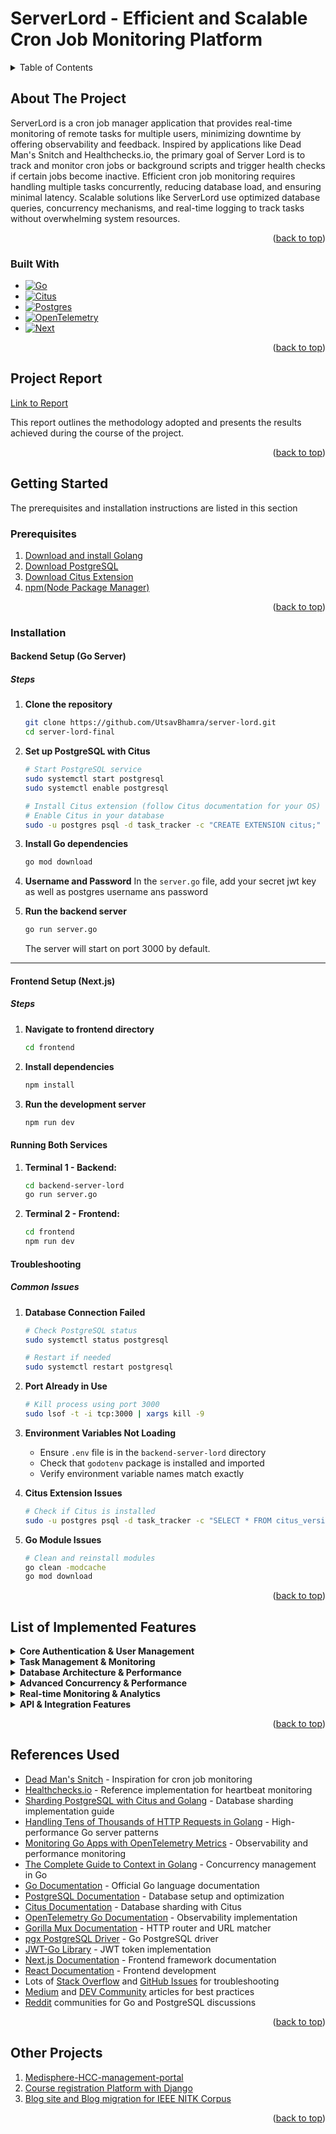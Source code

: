 # ServerLord - Efficient and Scalable Cron Job Monitoring Platform

<!-- TABLE OF CONTENTS -->
<details>
  <summary>Table of Contents</summary>
  
  - [About the Project](#about-the-project)
  - [Built With](#built-with)
  - [Project Report](#project-report)
  - [Getting Started](#getting-started)
    - [Prerequisites](#prerequisites)
    - [Installation](#installation)
  - [List of Implemented Features](#list-of-implemented-features)
  - [References Used](#references-used)
  - [Other Projects](#other-projects)
</details>

<!-- ABOUT THE PROJECT -->
## About The Project

ServerLord is a cron job manager application that provides real-time monitoring of remote tasks for multiple users, minimizing downtime by offering observability and feedback. Inspired by applications like Dead Man's Snitch and Healthchecks.io, the primary goal of Server Lord is to track and monitor cron jobs or background scripts and trigger health checks if certain jobs become inactive. Efficient cron job monitoring requires handling multiple tasks concurrently, reducing database load, and ensuring minimal latency. Scalable solutions like ServerLord use optimized database queries, concurrency mechanisms, and real-time logging to track tasks without overwhelming system resources.

<p align="right">(<a href="#serverlord---efficient-and-scalable-cron-job-monitoring-platform">back to top</a>)</p>

### Built With

* [![Go][Go]][Go-url]
* [![Citus][Citus]][Citus-url]
* [![Postgres][Postgres]][Postgres-url]
* [![OpenTelemetry][OTel]][OTel-url]
* [![Next][Next]][Next-url]

<p align="right">(<a href="#serverlord---efficient-and-scalable-cron-job-monitoring-platform">back to top</a>)</p>

<!-- Project Report -->
## Project Report

[Link to Report](https://docs.google.com/document/d/1xM8yf07nIHjvkzVDeLrtQjESn9wAhfsDRGIBbzG3Z9s/edit?tab=t.0)

This report outlines the methodology adopted and presents the results achieved during the course of the project.

<p align="right">(<a href="#serverlord---efficient-and-scalable-cron-job-monitoring-platform">back to top</a>)</p>

## Getting Started

The prerequisites and installation instructions are listed in this section

### Prerequisites

1. [Download and install Golang](https://go.dev/doc/install)
2. [Download PostgreSQL](https://www.postgresql.org/download/)
3. [Download Citus Extension](https://www.citusdata.com/download/)
4. [npm(Node Package Manager)](https://docs.npmjs.com/downloading-and-installing-node-js-and-npm)
 
<p align="right">(<a href="#serverlord---efficient-and-scalable-cron-job-monitoring-platform">back to top</a>)</p>

### Installation

#### Backend Setup (Go Server)

##### Steps

1. **Clone the repository**
   ```bash
   git clone https://github.com/UtsavBhamra/server-lord.git
   cd server-lord-final
   ```

2. **Set up PostgreSQL with Citus**
   ```bash
   # Start PostgreSQL service
   sudo systemctl start postgresql
   sudo systemctl enable postgresql

   # Install Citus extension (follow Citus documentation for your OS)
   # Enable Citus in your database
   sudo -u postgres psql -d task_tracker -c "CREATE EXTENSION citus;"
   ```

3. **Install Go dependencies**
   ```bash
   go mod download
   ```

4. **Username and Password**
   In the ```server.go``` file, add your secret jwt key as well as postgres username ans password

5. **Run the backend server**
   ```bash
   go run server.go
   ```

   The server will start on port 3000 by default. 

---

#### Frontend Setup (Next.js)

##### Steps

1. **Navigate to frontend directory**
   ```bash
   cd frontend
   ```

2. **Install dependencies**
   ```bash
   npm install
   ```

3. **Run the development server**
   ```bash
   npm run dev
   ```

#### Running Both Services

1. **Terminal 1 - Backend:**
   ```bash
   cd backend-server-lord
   go run server.go
   ```

2. **Terminal 2 - Frontend:**
   ```bash
   cd frontend
   npm run dev
   ```

#### Troubleshooting

##### Common Issues

1. **Database Connection Failed**
   ```bash
   # Check PostgreSQL status
   sudo systemctl status postgresql
   
   # Restart if needed
   sudo systemctl restart postgresql
   ```

2. **Port Already in Use**
   ```bash
   # Kill process using port 3000
   sudo lsof -t -i tcp:3000 | xargs kill -9
   ```

3. **Environment Variables Not Loading**
   - Ensure `.env` file is in the `backend-server-lord` directory
   - Check that `godotenv` package is installed and imported
   - Verify environment variable names match exactly

4. **Citus Extension Issues**
   ```bash
   # Check if Citus is installed
   sudo -u postgres psql -d task_tracker -c "SELECT * FROM citus_version();"
   ```

5. **Go Module Issues**
   ```bash
   # Clean and reinstall modules
   go clean -modcache
   go mod download
   ```
<p align="right">(<a href="#serverlord---efficient-and-scalable-cron-job-monitoring-platform">back to top</a>)</p>

<!-- List of Implemented Features -->
## List of Implemented Features

<details>
<summary><strong>Core Authentication & User Management</strong></summary>

1. **User Registration & Authentication** - Secure user registration with bcrypt password hashing and JWT-based authentication system
2. **Multi-User Support** - Complete isolation of tasks and data between different users with role-based access control
3. **JWT Token Management** - 24-hour token expiration with secure token generation and validation middleware
4. **Password Security** - Industry-standard bcrypt hashing for secure password storage

</details>

<details>
<summary><strong>Task Management & Monitoring</strong></summary>

1. **Cron Job Task Creation** - RESTful API endpoints for creating, updating, and deleting monitoring tasks with customizable intervals
2. **Real-time Heartbeat Tracking** - HTTP endpoint (`/tasks/{taskId}/heartbeat`) for receiving periodic signals from cron jobs
3. **Automatic Status Detection** - Intelligent monitoring that marks tasks as "dead" when heartbeats are missed beyond the configured interval
4. **Task Status Management** - Comprehensive status tracking with "alive", "dead", and warning states for approaching timeouts
5. **Individual Task Metrics** - Detailed view of each task including uptime percentage, last ping time, and status history
6. **Bulk Task Operations** - Efficient retrieval and management of all tasks belonging to a specific user

</details>

<details>
<summary><strong>Database Architecture & Performance</strong></summary>

1. **PostgreSQL with Citus Sharding** - Horizontal database scaling using Citus extension for handling large numbers of tasks
2. **Connection Pooling** - Efficient database connection management using pgxpool for optimal resource utilization
3. **Automated Schema Management** - Database initialization with proper table creation, indexes, and foreign key relationships
4. **Shard-based Monitoring** - Parallel processing of different database shards to distribute monitoring load
5. **Optimized Queries** - Efficient SQL queries with proper indexing for fast task retrieval and status updates
6. **Database Query Instrumentation** - Performance monitoring of all database operations with latency metrics

</details>

<details>
<summary><strong>Advanced Concurrency & Performance</strong></summary>

1. **Semaphore Pattern Implementation** - Controlled concurrent processing using Go channels and goroutines with configurable capacity
2. **Goroutine-based Task Monitoring** - Parallel monitoring of multiple shards using lightweight goroutines
3. **Race Condition Prevention** - Mutex-based synchronization for safe concurrent access to shared monitoring data
4. **Efficient Resource Management** - Proper cleanup and resource deallocation with defer statements and context cancellation
5. **Load Balancing** - Intelligent distribution of monitoring tasks across available system resources

</details>

<details>
<summary><strong>Real-time Monitoring & Analytics</strong></summary>

1. **Continuous Status Monitoring** - Background service running every 5 seconds to check task health across all shards
2. **Uptime/Downtime Tracking** - Precise calculation of task availability metrics with second-level granularity
3. **Historical Data Storage** - Automated storage of task performance data points for trend analysis
4. **Comprehensive Monitoring Dashboard** - Real-time display of system-wide statistics including alive/dead task counts
5. **OpenTelemetry Integration** - Complete request tracing and performance monitoring with custom span processors
6. **User-specific Graph Data** - Aggregated metrics and visualizations for all tasks belonging to a user
7. **Structured Logging** - Comprehensive logging system for debugging and system monitoring

</details>

<details>
<summary><strong>API & Integration Features</strong></summary>

1. **RESTful API Design** - Complete CRUD operations for tasks and users following REST principles
2. **JSON API Responses** - Standardized JSON responses with proper error handling and status codes
3. **Heartbeat Integration** - Simple HTTP POST endpoint for easy integration with existing cron jobs

</details>

<p align="right">(<a href="#serverlord---efficient-and-scalable-cron-job-monitoring-platform">back to top</a>)</p>

<!-- References Used -->
## References Used

* [Dead Man's Snitch](https://deadmanssnitch.com/) - Inspiration for cron job monitoring
* [Healthchecks.io](https://healthchecks.io/) - Reference implementation for heartbeat monitoring
* [Sharding PostgreSQL with Citus and Golang](https://medium.com/@bhadange.atharv/sharding-postgresql-with-citus-and-golang-on-gofiber-21a0ef5efb30) - Database sharding implementation guide
* [Handling Tens of Thousands of HTTP Requests in Golang](https://waclawthedev.medium.com/golang-handling-tens-of-thousands-of-simultaneous-http-requests-even-on-raspberry-pi-5115ca9b152d) - High-performance Go server patterns
* [Monitoring Go Apps with OpenTelemetry Metrics](https://betterstack.com/community/guides/observability/opentelemetry-metrics-golang/) - Observability and performance monitoring
* [The Complete Guide to Context in Golang](https://medium.com/@jamal.kaksouri/the-complete-guide-to-context-in-golang-efficient-concurrency-management-43d722f6eaea) - Concurrency management in Go
* [Go Documentation](https://golang.org/doc/) - Official Go language documentation
* [PostgreSQL Documentation](https://www.postgresql.org/docs/) - Database setup and optimization
* [Citus Documentation](https://docs.citusdata.com/) - Database sharding with Citus
* [OpenTelemetry Go Documentation](https://opentelemetry.io/docs/instrumentation/go/) - Observability implementation
* [Gorilla Mux Documentation](https://github.com/gorilla/mux) - HTTP router and URL matcher
* [pgx PostgreSQL Driver](https://github.com/jackc/pgx) - Go PostgreSQL driver
* [JWT-Go Library](https://github.com/golang-jwt/jwt) - JWT token implementation
* [Next.js Documentation](https://nextjs.org/docs) - Frontend framework documentation
* [React Documentation](https://react.dev/) - Frontend development
* Lots of [Stack Overflow](https://stackoverflow.com/) and [GitHub Issues](https://github.com/) for troubleshooting
* [Medium](https://medium.com/) and [DEV Community](https://dev.to/) articles for best practices
* [Reddit](https://www.reddit.com/) communities for Go and PostgreSQL discussions

<p align="right">(<a href="#serverlord---efficient-and-scalable-cron-job-monitoring-platform">back to top</a>)</p>

<!-- Other Projects -->
## Other Projects

1. [Medisphere-HCC-management-portal](https://github.com/UtsavBhamra/Medisphere-HCC-management-portal)
2. [Course registration Platform with Django](https://github.com/UtsavBhamra/course-registration-platform)
3. [Blog site and Blog migration for IEEE NITK Corpus](https://github.com/UtsavBhamra/ieee_corpus_blog)

<p align="right">(<a href="#serverlord---efficient-and-scalable-cron-job-monitoring-platform">back to top</a>)</p>

<!-- MARKDOWN LINKS & IMAGES -->
[Go]: https://img.shields.io/badge/Go-00ADD8?style=for-the-badge&logo=go&logoColor=white
[Go-url]: https://golang.org
[Citus]: https://img.shields.io/badge/Citus-008bb9?style=for-the-badge&logo=postgresql&logoColor=white
[Citus-url]: https://www.citusdata.com/
[Postgres]: https://img.shields.io/badge/PostgreSQL-4169E1?style=for-the-badge&logo=postgresql&logoColor=white
[Postgres-url]: https://www.postgresql.org/
[OTel]: https://img.shields.io/badge/OpenTelemetry-000000?style=for-the-badge&logo=opentelemetry&logoColor=white
[OTel-url]: https://opentelemetry.io/
[Next]: https://img.shields.io/badge/Next.js-000000?style=for-the-badge&logo=nextdotjs&logoColor=white
[Next-url]: https://nextjs.org/